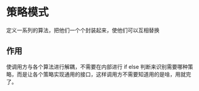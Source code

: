 # 策略模式

定义一系列的算法，把他们一个个封装起来，使他们可以互相替换

## 作用

使调用方与各个算法进行解耦，不需要在内部进行 if else 判断来识别需要哪种策略，而是让各个策略实现通用的接口，这样调用方不需要知道用的是啥，用就完了。